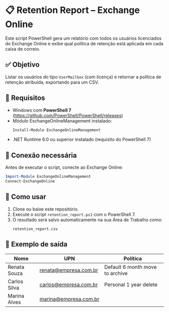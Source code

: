 # 📋 Retention Report – Exchange Online

Este script PowerShell gera um relatório com todos os usuários licenciados do Exchange Online e exibe qual política de retenção está aplicada em cada caixa de correio.

## ✅ Objetivo
Listar os usuários do tipo `UserMailbox` (com licença) e retornar a política de retenção atribuída, exportando para um CSV.

## 📎 Requisitos

- Windows com **PowerShell 7** (https://github.com/PowerShell/PowerShell/releases)
- Módulo ExchangeOnlineManagement instalado:
  ```powershell
  Install-Module ExchangeOnlineManagement
  ```
- .NET Runtime 6.0 ou superior instalado (requisito do PowerShell 7)

## 🔐 Conexão necessária
Antes de executar o script, conecte ao Exchange Online:
```powershell
Import-Module ExchangeOnlineManagement
Connect-ExchangeOnline
```

## 🚀 Como usar

1. Clone ou baixe este repositório.
2. Execute o script `retention_report.ps1` com o PowerShell 7.
3. O resultado será salvo automaticamente na sua Área de Trabalho como:
   ```
   retention_report.csv
   ```

## 📄 Exemplo de saída
| Nome          | UPN                    | Política                         |
|---------------|------------------------|----------------------------------|
| Renata Souza  | renata@empresa.com.br  | Default 6 month move to archive |
| Carlos Silva  | carlos@empresa.com.br  | Personal 1 year delete           |
| Marina Alves  | marina@empresa.com.br  |                                  |
